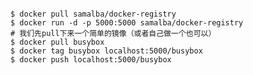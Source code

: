 <pre><code>
$ docker pull samalba/docker-registry
$ docker run -d -p 5000:5000 samalba/docker-registry
# 我们先pull下来一个简单的镜像（或者自己做一个也可以）
$ docker pull busybox
$ docker tag busybox localhost:5000/busybox
$ docker push localhost:5000/busybox
</code></pre>
